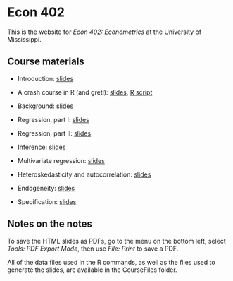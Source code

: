 # Econ 402

This is the website for *Econ 402: Econometrics* at the University of Mississippi.

## Course materials

* Introduction: [slides](https://rawcdn.githack.com/jrgcmu/econ402/6a27d6a8ba60aee4aaceff799b586119dd7d3896/CourseFiles/Intro.html)

* A crash course in R (and gretl): [slides](https://rawcdn.githack.com/jrgcmu/econ402/refs/heads/main/CourseFiles/RCrashCourse.html), [R script](https://raw.githubusercontent.com/jrgcmu/econ402/refs/heads/main/CourseFiles/RCrashCourse_Script.R)

* Background: [slides](https://raw.githack.com/jrgcmu/econ402/refs/heads/main/CourseFiles/Background.html)

* Regression, part I: [slides](https://raw.githack.com/jrgcmu/econ402/refs/heads/main/CourseFiles/Regression.html)

* Regression, part II: [slides](https://rawcdn.githack.com/jrgcmu/econ402/refs/heads/main/CourseFiles/Regression2.html)

* Inference: [slides](https://rawcdn.githack.com/jrgcmu/econ402/6a27d6a8ba60aee4aaceff799b586119dd7d3896/CourseFiles/Inference.html)

* Multivariate regression: [slides](https://rawcdn.githack.com/jrgcmu/econ402/refs/heads/main/CourseFiles/MultiRegression.html)

* Heteroskedasticity and autocorrelation: [slides](https://rawcdn.githack.com/jrgcmu/econ402/refs/heads/main/CourseFiles/HetAuto.html)

* Endogeneity: [slides](https://rawcdn.githack.com/jrgcmu/econ402/refs/heads/main/CourseFiles/Endog.html)

* Specification: [slides](https://rawcdn.githack.com/jrgcmu/econ402/refs/heads/main/CourseFiles/Spec.html)

## Notes on the notes

To save the HTML slides as PDFs, go to the menu on the bottom left, select *Tools: PDF Export Mode*, then use *File: Print* to save a PDF.

All of the data files used in the R commands, as well as the files used to generate the slides, are available in the CourseFiles folder.
